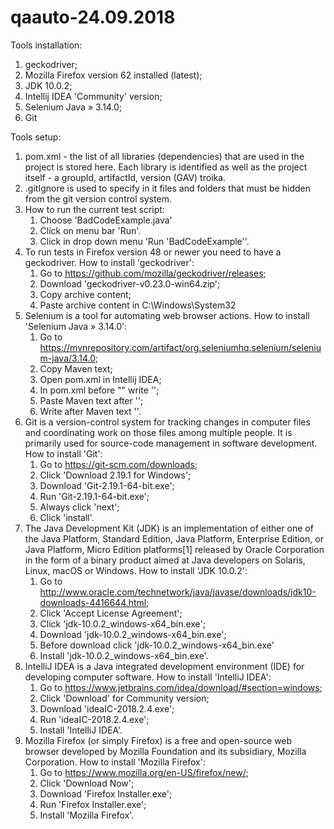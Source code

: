 # qaauto-24.09.2018

Tools installation:
1. geckodriver;
2. Mozilla Firefox version 62 installed (latest);
3. JDK 10.0.2;
4. Intellij IDEA 'Community' version;
5. Selenium Java » 3.14.0;
6. Git

Tools setup:
1. pom.xml - the list of all libraries (dependencies) that are used in the project is stored here. Each library 
   is identified as well as the project itself - a groupId, artifactId, version (GAV) troika.
2. .gitIgnore is used to specify in it files and folders that must be hidden from the git version control system.
3. How to run the current test script:
    1) Choose 'BadCodeExample.java'
    2) Click on menu bar 'Run'.
    3) Click in drop down menu 'Run 'BadCodeExample''.
4. To run tests in Firefox version 48 or newer you need to have a geckodriver.
   How to install 'geckodriver':
    1) Go to https://github.com/mozilla/geckodriver/releases;
    2) Download 'geckodriver-v0.23.0-win64.zip';
    3) Copy archive content;
    4) Paste archive content in C:\Windows\System32
5. Selenium is a tool for automating web browser actions.
   How to install 'Selenium Java » 3.14.0':
    1) Go to https://mvnrepository.com/artifact/org.seleniumhq.selenium/selenium-java/3.14.0;
    2) Copy Maven text;
    3) Open pom.xml in Intellij IDEA;
    4) In pom.xml before "</project>" write '<dependencies>';
    5) Paste Maven text after '<dependencies>';
    6) Write after Maven text '</ependencies>'.
6. Git is a version-control system for tracking changes in computer files and coordinating work on those files 
   among multiple people. It is primarily used for source-code management in software development.
   How to install 'Git':
    1) Go to https://git-scm.com/downloads;
    2) Click 'Download 2.19.1 for Windows';
    3) Download 'Git-2.19.1-64-bit.exe';
    4) Run 'Git-2.19.1-64-bit.exe';
    3) Always click 'next';
    4) Click 'install'.
7. The Java Development Kit (JDK) is an implementation of either one of the Java Platform, Standard Edition, Java Platform, 
   Enterprise Edition, or Java Platform, Micro Edition platforms[1] released by Oracle Corporation 
   in the form of a binary product aimed at Java developers on Solaris, Linux, macOS or Windows.
   How to install 'JDK 10.0.2':
    1) Go to http://www.oracle.com/technetwork/java/javase/downloads/jdk10-downloads-4416644.html;
    2) Click 'Accept License Agreement';
    3) Click 'jdk-10.0.2_windows-x64_bin.exe';
    4) Download 'jdk-10.0.2_windows-x64_bin.exe';
    5) Before download click 'jdk-10.0.2_windows-x64_bin.exe'
    6) Install 'jdk-10.0.2_windows-x64_bin.exe'.
8. IntelliJ IDEA is a Java integrated development environment (IDE) for developing computer software.
   How to install 'IntelliJ IDEA':
   1) Go to https://www.jetbrains.com/idea/download/#section=windows;
   2) Click 'Download' for Community version;
   3) Download 'ideaIC-2018.2.4.exe';
   4) Run 'ideaIC-2018.2.4.exe';
   5) Install 'IntelliJ IDEA'.
9. Mozilla Firefox (or simply Firefox) is a free and open-source web browser developed by Mozilla Foundation and its subsidiary,        Mozilla Corporation.
   How to install 'Mozilla Firefox':
   1) Go to https://www.mozilla.org/en-US/firefox/new/;
   2) Click 'Download Now';
   3) Download 'Firefox Installer.exe';
   4) Run 'Firefox Installer.exe';
   5) Install 'Mozilla Firefox'.
